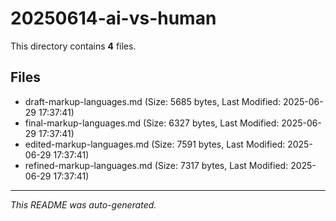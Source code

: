 # 20250614-ai-vs-human

This directory contains **4** files.

## Files

- draft-markup-languages.md (Size: 5685 bytes, Last Modified: 2025-06-29 17:37:41)
- final-markup-languages.md (Size: 6327 bytes, Last Modified: 2025-06-29 17:37:41)
- edited-markup-languages.md (Size: 7591 bytes, Last Modified: 2025-06-29 17:37:41)
- refined-markup-languages.md (Size: 7317 bytes, Last Modified: 2025-06-29 17:37:41)

---
*This README was auto-generated.*
